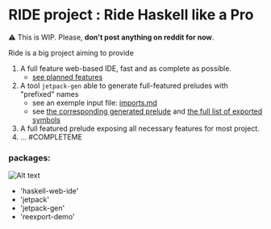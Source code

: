 # RIDE project : Ride Haskell like a Pro

:warning: This is WIP. 
Please, __don't post anything on reddit for now__.

Ride is a big project aiming to provide 

 1. A full feature web-based IDE, fast and as complete as possible.
      - [see planned features](/haskell-web-ide#haskell-web-ide)
 2. A tool `jetpack-gen` able to generate full-featured preludes with "prefixed" names
      - see an exemple input file: [imports.md](/imports.md)
      - see [the corresponding generated prelude](/jetpack/src)
        and [the full list of exported symbols](/jetpack/full-exported-symbol-list.txt)
 3. A full featured prelude exposing all necessary features for most project.
 4. ... #COMPLETEME

### packages: 

![Alt text](/doc/doc/packages-deps-tree.png "packages dependencies")

- 'haskell-web-ide'
- 'jetpack'
- 'jetpack-gen'
- 'reexport-demo'


